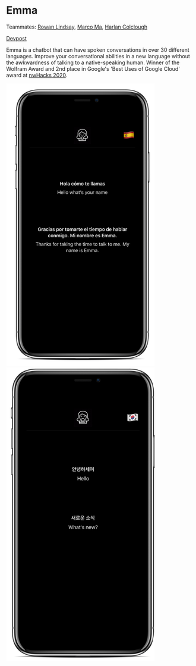 
# Emma

Teammates: [Rowan Lindsay](github.com/rlnsy), [Marco Ma](github.com/mmyz88), [Harlan Colclough](github.com/hcolclou)

[Devpost](https://devpost.com/software/emma-cxogk0)

Emma is a chatbot that can have spoken conversations in over 30 different languages. Improve your conversational abilities in a new language without the awkwardness of talking to a native-speaking human. Winner of the Wolfram Award and 2nd place in Google's 'Best Uses of Google Cloud' award at [nwHacks 2020](https://www.nwhacks.io).


<img src="Screens/Spanish_phone.png" width="400"/> <img src="Screens/Korean_phone.png" width="400"/>

